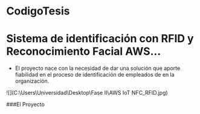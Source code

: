 # CodigoTesis
# Sistema de identificación con RFID y Reconocimiento Facial AWS...

- El proyecto nace con la necesidad de dar una solución que aporte fiabilidad en el proceso de identificación de empleados de en la organización.

![](C:\Users\Universidad\Desktop\Fase II\AWS IoT NFC_RFID.jpg)

###El Proyecto

